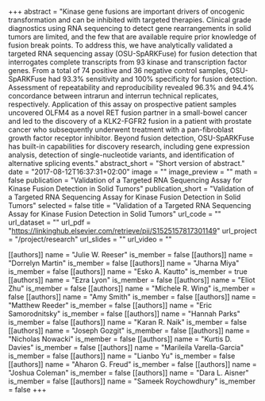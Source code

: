 +++
abstract = "Kinase gene fusions are important drivers of oncogenic transformation and can be inhibited with targeted therapies. Clinical grade diagnostics using RNA sequencing to detect gene rearrangements in solid tumors are limited, and the few that are available require prior knowledge of fusion break points. To address this, we have analytically validated a targeted RNA sequencing assay (OSU-SpARKFuse) for fusion detection that interrogates complete transcripts from 93 kinase and transcription factor genes. From a total of 74 positive and 36 negative control samples, OSU-SpARKFuse had 93.3% sensitivity and 100% specificity for fusion detection. Assessment of repeatability and reproducibility revealed 96.3% and 94.4% concordance between intrarun and interrun technical replicates, respectively. Application of this assay on prospective patient samples uncovered OLFM4 as a novel RET fusion partner in a small-bowel cancer and led to the discovery of a KLK2-FGFR2 fusion in a patient with prostate cancer who subsequently underwent treatment with a pan-fibroblast growth factor receptor inhibitor. Beyond fusion detection, OSU-SpARKFuse has built-in capabilities for discovery research, including gene expression analysis, detection of single-nucleotide variants, and identification of alternative splicing events."
abstract_short = "Short version of abstract."
date = "2017-08-12T16:37:31+02:00"
image = ""
image_preview = ""
math = false
publication = "Validation of a Targeted RNA Sequencing Assay for Kinase Fusion Detection in Solid Tumors"
publication_short = "Validation of a Targeted RNA Sequencing Assay for Kinase Fusion Detection in Solid Tumors"
selected = false
title = "Validation of a Targeted RNA Sequencing Assay for Kinase Fusion Detection in Solid Tumors"
url_code = ""
url_dataset = ""
url_pdf = "https://linkinghub.elsevier.com/retrieve/pii/S1525157817301149"
url_project = "/project/research"
url_slides = ""
url_video = ""

[[authors]]
    name = "Julie W. Reeser"
    is_member = false
[[authors]]
    name = "Dorrelyn Martin"
    is_member = false
[[authors]]
    name = "Jharna Miya"
    is_member = false
[[authors]]
    name = "Esko A. Kautto"
    is_member = true
[[authors]]
    name = "Ezra Lyon"
    is_member = false
[[authors]]
    name = "Eliot Zhu"
    is_member = false
[[authors]]
    name = "Michele R. Wing"
    is_member = false
[[authors]]
    name = "Amy Smith"
    is_member = false
[[authors]]
    name = "Matthew Reeder"
    is_member = false
[[authors]]
    name = "Eric Samorodnitsky"
    is_member = false
[[authors]]
    name = "Hannah Parks"
    is_member = false
[[authors]]
    name = "Karan R. Naik"
    is_member = false
[[authors]]
    name = "Joseph Gozgit"
    is_member = false
[[authors]]
    name = "Nicholas Nowacki"
    is_member = false
[[authors]]
    name = "Kurtis D. Davies"
    is_member = false
[[authors]]
    name = "Marileila Varella-Garcia"
    is_member = false
[[authors]]
    name = "Lianbo Yu"
    is_member = false
[[authors]]
    name = "Aharon G. Freud"
    is_member = false
[[authors]]
    name = "Joshua Coleman"
    is_member = false
[[authors]]
    name = "Dara L. Aisner"
    is_member = false
[[authors]]
    name = "Sameek Roychowdhury"
    is_member = false
+++
